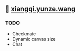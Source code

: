 🚀 [xiangqi.yunze.wang](xiangqi.yunze.wang)
-------------------------------------------

### TODO
- Checkmate
- Dynamic canvas size
- Chat




